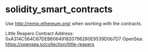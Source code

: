 # solidity_smart_contracts

Use http://remix.ethereum.org/ when working with the contracts. 

Little Reapers Contract Address: 0xA314C564C67DEB606491820796280E9539D0b7D7
OpenSea: https://opensea.io/collection/little-reapers

